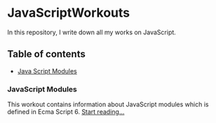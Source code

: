 # JavaScriptWorkouts

In this repository, I write down all my works on JavaScript.

## Table of contents

* [Java Script Modules](#javascript-modules)

### JavaScript Modules

This workout contains information about JavaScript modules which is defined in Ecma Script 6.
[Start reading...](https://github.com/rclik/JavaScriptWorkouts/blob/master/OOP/modules-readme.md)
